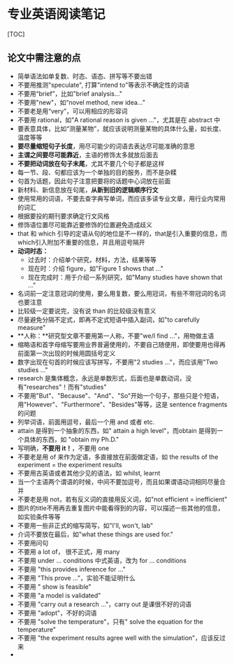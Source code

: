 # 专业英语阅读笔记

[TOC]

## 论文中需注意的点

* 简单语法如单复数、时态、语态、拼写等不要出错
* 不要用推测"speculate", 打算"intend to"等表示不确定性的词语
* 不要用“brief”，比如"brief analysis…"
* 不要用"new"，如“novel method, new idea…”
* 不要老是用“very”，可以用相应的形容词
* 不要用 rational，如"A rational reason is given ..."，尤其是在 abstract 中
* 要表意具体，比如“测量某物”，就应该说明测量某物的具体什么量，如长度、温度等等
* **要尽量缩短句子长度**，用尽可能少的词语去表达尽可能准确的意思
* **主谓之间要尽可能靠近**，主语的修饰太多就放后面去
* **不要把动词放在句子末尾**，尤其不要几个句子都是这样
* 每一节、段、句都应该为一个单独的目的服务，而不是杂糅
* 句首为话题，因此句子注意把要将的话题中心词放在前面
* 新材料、新信息放在句尾，**从新到旧的逻辑顺序行文**
* 使用常用的词语，不要去查字典写单词，而应该多读专业文章，用行业内常用的词汇
* 根据要投的期刊要求确定行文风格
* 修饰语位置尽可能靠近要修饰的位置避免造成歧义
* that 和 which 引导的定语从句的地位是不一样的，that是引入重要的信息，而 which引入附加不重要的信息，并且用逗号隔开
* **动词时态：**
  * 过去时：介绍单个研究，材料，方法，结果等等
  * 现在时：介绍 figure，如"Figure 1 shows that ..."
  * 现在完成时：用于介绍一系列研究，如"Many studies have shown that ..."
* 名词前一定注意冠词的使用，要么用复数，要么用冠词，有些不带冠词的名词也要注意
* 比较级一定要说完，没有说 than 的比较级没有意义
* 尽量避免分隔不定式，即再不定式短语中插入副词，如"to carefully measure"
* **人称：**研究型文章不要用第一人称，不要"we/I find ..."，用物做主语
* 缩略语和首字母缩写要用业界普遍使用的，不要自己随便用，即使要用也得再前面第一次出现的时候用圆括号定义
* 数字出现在句首的时候应该写拼写，不要用"2 studies ..."，而应该用"Two studies ..."
* research 是集体概念，永远是单数形式，后面也是单数动词，没有"researches"！而有"studies"
* 不要用"But"、"Because"、"And"、"So"开始一个句子，那些只是个短语，用"However"、"Furthermore"、"Besides"等等，这是 sentence fragments 的问题
* 列举词语，前面用逗号，最后一个用 and 或者 etc.
* attain 是得到一个抽象的东西，如" attain a high level"，而obtain 是得到一个具体的东西，如 "obtain my Ph.D."
* 写明确，**不要用 it！**，不要用 one
* 不要老是用 of 来作为定语，多直接放在前面做定语，如 the results of the experiment = the experiment results
* 不要用古英语或者其他少见的语法，如 whilst, learnt
* 当一个主语两个谓语的时候，中间不要加逗号，而且如果谓语动词相同尽量合并
* 不要老是用 not，若有反义词的直接用反义词，如"not efficient = inefficient"
* 图片的title不用再去重复图片中能看得到的内容，可以描述一些其他的信息，如实验条件等等
* 不要用一些非正式的缩写简写，如"I'll, won't, lab"
* 介词不要放在最后，如"what these things are used for."
* 不要用问句
* 不要用 a lot of， 很不正式，用 many
* 不要用 under ... conditions 中式英语，改为 for ... conditions
* 不要用 "this provides inference for ..."
* 不要用 "This prove ..."，实验不能证明什么
* 不要用 " show is feasible"
* 不要用 "a model is validated"
* 不要用 "carry out a research ..."，carry out 是课很不好的词语
* 不要用 "adopt"，不好的词语
* 不要用 "solve the temperature"，只有" solve the equation for the temperature"
* 不要用 "the experiment results agree well with the simulation"，应该反过来
* 